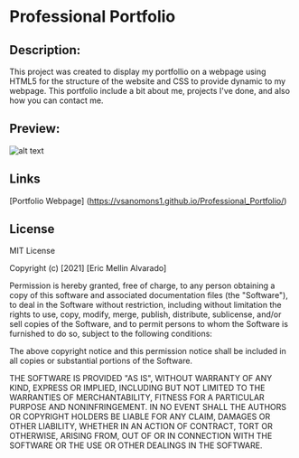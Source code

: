 # Professional Portfolio

## Description:
This project was created to display my portfollio on a webpage using HTML5 for the structure of the website and CSS to provide dynamic to my webpage. This portfolio include a bit about me, projects I've done, and also how you can contact me.
## Preview:
![alt text](Professional-Portfolio.gif "Portfolio Webpage")
## Links
[Portfolio Webpage] (https://vsanomons1.github.io/Professional_Portfolio/)
## License
MIT License

Copyright (c) [2021] [Eric Mellin Alvarado]

Permission is hereby granted, free of charge, to any person obtaining a copy
of this software and associated documentation files (the "Software"), to deal
in the Software without restriction, including without limitation the rights
to use, copy, modify, merge, publish, distribute, sublicense, and/or sell
copies of the Software, and to permit persons to whom the Software is
furnished to do so, subject to the following conditions:

The above copyright notice and this permission notice shall be included in all
copies or substantial portions of the Software.

THE SOFTWARE IS PROVIDED "AS IS", WITHOUT WARRANTY OF ANY KIND, EXPRESS OR
IMPLIED, INCLUDING BUT NOT LIMITED TO THE WARRANTIES OF MERCHANTABILITY,
FITNESS FOR A PARTICULAR PURPOSE AND NONINFRINGEMENT. IN NO EVENT SHALL THE
AUTHORS OR COPYRIGHT HOLDERS BE LIABLE FOR ANY CLAIM, DAMAGES OR OTHER
LIABILITY, WHETHER IN AN ACTION OF CONTRACT, TORT OR OTHERWISE, ARISING FROM,
OUT OF OR IN CONNECTION WITH THE SOFTWARE OR THE USE OR OTHER DEALINGS IN THE
SOFTWARE.